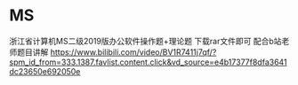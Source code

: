 # MS
浙江省计算机MS二级2019版办公软件操作题+理论题
下载rar文件即可
配合b站老师题目讲解  https://www.bilibili.com/video/BV1R7411j7qf/?spm_id_from=333.1387.favlist.content.click&vd_source=e4b17377f8dfa3641dc23650e692050e
